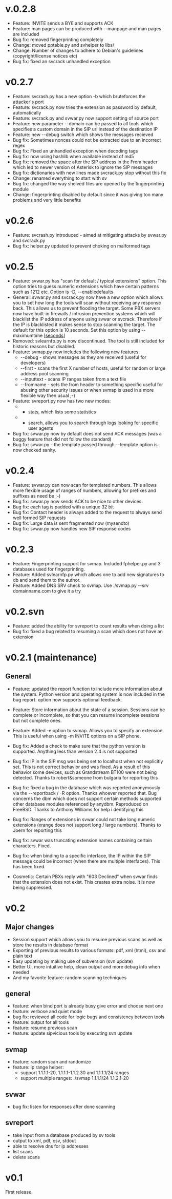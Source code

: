 # v.0.2.8 #
  * Feature: INVITE sends a BYE and supports ACK
  * Feature: man pages can be produced with --manpage and man pages are included
  * Bug fix: removed fingerprinting completely
  * Change: moved pptable.py and svhelper to libs/
  * Change: Number of changes to adhere to Debian's guidelines (copyright/license notices etc)
  * Bug fix: fixed an svcrack unhandled exception
# v0.2.7 #
  * Feature: svcrash.py has a new option -b which bruteforces the attacker's port
  * Feature: svcrack.py now tries the extension as password by default, automatically
  * Feature: svcrack.py and svwar.py now support setting of source port
  * Feature: new parameter --domain can be passed to all tools which specifies a custom domain in the SIP uri instead of the destination IP
  * Feature: new --debug switch which shows the messages recieved
  * Bug fix: Sometimes nonces could not be extracted due to an incorrect regex
  * Bug fix: Fixed an unhandled exception when decoding tags
  * Bug fix: now using hashlib when available instead of md5
  * Bug fix: removed the space after the SIP address in the From header which led to newer version of Asterisk to ignore the SIP messages
  * Bug fix: dictionaries with new lines made svcrack.py stop without this fix
  * Change: renamed everything to start with sv
  * Bug fix: changed the way shelved files are opened by the fingerprinting module
  * Change: fingerprinting disabled by default since it was giving too many problems and very little benefits

# v0.2.6 #
  * Feature: svcrash.py introduced - aimed at mitigating attacks by svwar.py and svcrack.py
  * Bug fix: helper.py updated to prevent choking on malformed tags


# v0.2.5 #
  * Feature:  svwar.py has "scan for default / typical extensions" option. This option tries to guess numeric extensions which have certain patterns such as 1212 etc. Option is -D, --enabledefaults
  * General:  svwar.py and svcrack.py now have a new option which allows you to set how long the tools will scan without receiving any response back. This allows us to prevent flooding the target. Some PBX servers now have built-in firewalls / intrusion prevention systems which will blacklist the IP address of anyone using svwar or svcrack. Therefore if the IP is blacklisted it makes sense to stop scanning the target. The default for this option is 10 seconds. Set this option by using --maximumtime [[seconds](seconds.md)]
  * Removed:  svlearnfp.py is now discontinued. The tool is still included for historic reasons but disabled.
  * Feature:  svmap.py now includes the following new features:
    * --debug - shows messages as they are received (useful for developers)
    * --first - scans the first X number of hosts, useful for random or large address pool scanning
    * --inputtext - scans IP ranges taken from a text file
    * --fromname - sets the from header to something specific useful for abusing other security issues or when svmap is used in a more flexible way then usual ;-)
  * Feature:  svreport.py now has two new modes:
    * - stats, which lists some statistics
    * - search, allows you to search through logs looking for specific user agents
  * Bug fix:  svwar.py now by default does not send ACK messages (was a buggy feature that did not follow the standard)
  * Bug fix:  svwar.py - the template passed through --template option is now checked sanity.


# v0.2.4 #
  * Feature:  svwar.py can now scan for templated numbers. This allows more flexible usage of ranges of numbers, allowing for prefixes and suffixes as need be ;-)
  * Bug fix:  svwar.py now sends ACK to be nice to other devices.
  * Bug fix:  each tag is padded with a unique 32 bit
  * Bug fix:  Contact header is always added to the request to always send well formed SIP requests
  * Bug fix:  Large data is sent fragmented now (mysendto)
  * Bug fix:  svwar.py now handles new SIP response codes


# v0.2.3 #

  * Feature: Fingerprinting support for svmap. Included fphelper.py and 3 databases used for fingerprinting.
  * Feature: Added svlearnfp.py which allows one to add new signatures to db and send them to the author.
  * Feature: Added DNS SRV check to svmap. Use ./svmap.py --srv domainname.com to give it a try


# v0.2.svn #

  * Feature: added the ability for svreport to count results when doing a list
  * Bug fix: fixed a bug related to resuming a scan which does not have an extension

# v0.2.1 (maintenance) #

## General ##

  * Feature:  updated the report function to include more information about the system. Python version and operating system is now included in the bug report. option now supports optional feedback.

  * Feature:  Store information about the state of a session. Sessions can be complete or incomplete, so that you can resume incomplete sessions but not complete ones.

  * Feature:  Added -e option to svmap. Allows you to specify an extension. This is useful when using -m INVITE options on a SIP phone.

  * Bug fix:  Added a check to make sure that the python version is supported. Anything less than version 2.4 is not supported

  * Bug fix:  IP in the SIP msg was being set to localhost when not explicitly set. This is not correct behavior and was fixed. As a result of this behavior some devices, such as Grandstream BT100 were not being detected. Thanks to robert&someone from bulgaria for reporting this

  * Bug fix:  fixed a bug in the database which was reported anonymously via the --reportback / -R option. Thanks whoever reported that. Bug concerns the dbm which does not support certain methods supported other database modules referenced	by anydbm. Reproduced on FreeBSD. Thanks to Anthony Williams for help i dentifying this

  * Bug fix:  Ranges of extensions in svwar could not take long numeric extensions (xrange does not support long / large numbers). Thanks to Joern for reporting this

  * Bug fix:  svwar was truncating extension names containing certain characters. Fixed.

  * Bug fix:  when binding to a specific interface, the IP within the SIP message could be incorrect (when there are multiple interfaces). This has been fixed.

  * Cosmetic: Certain PBXs reply with "603 Declined" when svwar finds that the extension does not exist. This creates extra noise. It is now being suppressed.

# v0.2 #

## Major changes ##
  * Session support which allows you to resume previous scans as well as store the results in database format
  * Exporting of previous results to various formats: pdf, xml (html), csv and plain text
  * Easy updating by making use of subversion (svn update)
  * Better UI, more intuitive help, clean output and more debug info when needed
  * And my favorite feature: random scanning techniques


## general ##
  * feature: when bind port is already busy give error and choose next one
  * feature: verbose and quiet mode
  * bug fix: reviewed all code for logic bugs and consistency between tools
  * feature: output for all tools
  * feature: resume previous scan
  * feature: update sipvicious tools by executing svn update

## svmap ##
  * feature: random scan and randomize
  * feature: ip range helper:
    * support 1.1.1.1-20, 1.1.1.1-1.1.2.30 and 1.1.1.1/24 ranges
    * support multiple ranges: ./svmap 1.1.1.1/24 1.1.2.1-20

## svwar ##
  * bug fix: listen for responses after done scanning

## svreport ##
  * take input from a database produced by sv tools
  * output to xml, pdf, csv, stdout
  * able to resolve dns for ip addresses
  * list scans
  * delete scans


# v0.1 #
First release.